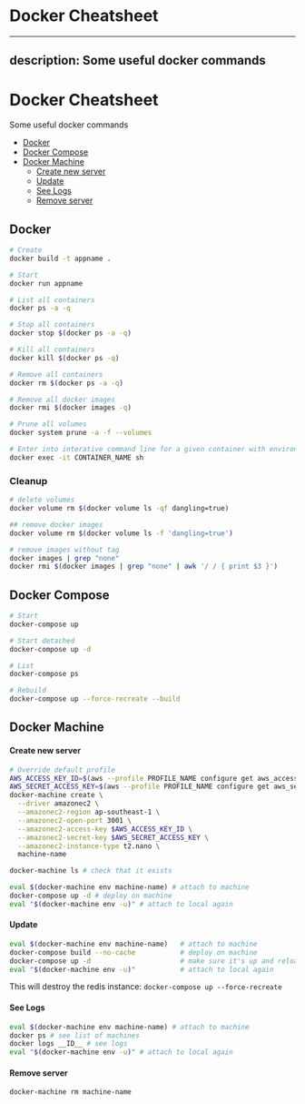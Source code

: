 # Docker Cheatsheet

---
description: Some useful docker commands
---

# Docker Cheatsheet

Some useful docker commands
- [Docker](#docker)
- [Docker Compose](#docker-compose)
- [Docker Machine](#docker-machine)
    - [Create new server](#create-new-server)
    - [Update](#update)
    - [See Logs](#see-logs)
    - [Remove server](#remove-server)

## Docker

```sh
# Create
docker build -t appname .

# Start
docker run appname

# List all containers
docker ps -a -q

# Stop all containers
docker stop $(docker ps -a -q)

# Kill all containers
docker kill $(docker ps -q)

# Remove all containers
docker rm $(docker ps -a -q)

# Remove all docker images
docker rmi $(docker images -q)

# Prune all volumes
docker system prune -a -f --volumes

# Enter into interative command line for a given container with environment variables loaded.
docker exec -it CONTAINER_NAME sh
```

### Cleanup

``` bash
# delete volumes
docker volume rm $(docker volume ls -qf dangling=true)

## remove docker images
docker volume rm $(docker volume ls -f 'dangling=true')

# remove images without tag
docker images | grep "none"
docker rmi $(docker images | grep "none" | awk '/ / { print $3 }')
```

## Docker Compose

```sh
# Start
docker-compose up

# Start detached
docker-compose up -d

# List
docker-compose ps

# Rebuild
docker-compose up --force-recreate --build
```

## Docker Machine


#### Create new server

```sh
# Override default profile
AWS_ACCESS_KEY_ID=$(aws --profile PROFILE_NAME configure get aws_access_key_id)
AWS_SECRET_ACCESS_KEY=$(aws --profile PROFILE_NAME configure get aws_secret_access_key)
docker-machine create \
  --driver amazonec2 \
  --amazonec2-region ap-southeast-1 \
  --amazonec2-open-port 3001 \
  --amazonec2-access-key $AWS_ACCESS_KEY_ID \
  --amazonec2-secret-key $AWS_SECRET_ACCESS_KEY \
  --amazonec2-instance-type t2.nano \
  machine-name

docker-machine ls # check that it exists

eval $(docker-machine env machine-name) # attach to machine
docker-compose up -d # deploy on machine
eval "$(docker-machine env -u)" # attach to local again
```

#### Update

```sh
eval $(docker-machine env machine-name)   # attach to machine
docker-compose build --no-cache           # deploy on machine
docker-compose up -d                      # make sure it's up and reloads config
eval "$(docker-machine env -u)"           # attach to local again
```

This will destroy the redis instance: `docker-compose up --force-recreate`

#### See Logs

```sh
eval $(docker-machine env machine-name) # attach to machine
docker ps # see list of machines
docker logs __ID__ # see logs
eval "$(docker-machine env -u)" # attach to local again
```

#### Remove server

```sh
docker-machine rm machine-name
```